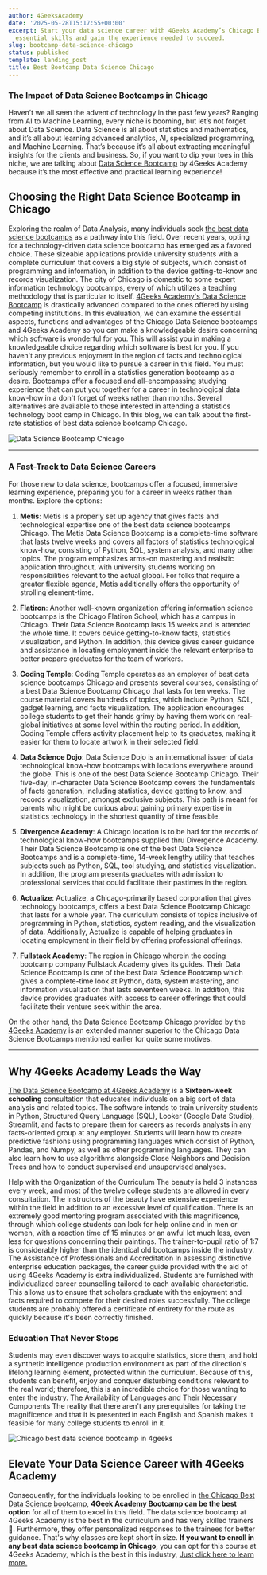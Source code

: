 ```yaml
---
author: 4GeeksAcademy
date: '2025-05-28T15:17:55+00:00'
excerpt: Start your data science career with 4Geeks Academy’s Chicago Bootcamp. Learn
  essential skills and gain the experience needed to succeed.
slug: bootcamp-data-science-chicago
status: published
template: landing_post
title: Best Bootcamp Data Science Chicago
---
```

### The Impact of Data Science Bootcamps in Chicago

Haven’t we all seen the advent of technology in the past few years? Ranging from AI to Machine Learning, every niche is booming, but let’s not forget about Data Science. Data Science is all about statistics and mathematics, and it’s all about learning advanced analytics, AI, specialized programming, and Machine Learning. 
That’s because it’s all about extracting meaningful insights for the clients and business. So, if you want to dip your toes in this niche, we are talking about [Data Science Bootcamp](https://4geeksacademy.com/us/coding-bootcamps/datascience-machine-learning) by 4Geeks Academy because it’s the most effective and practical learning experience!

## Choosing the Right Data Science Bootcamp in Chicago 

Exploring the realm of Data Analysis, many individuals seek [the best data science bootcamps](https://4geeksacademy.com/us/data-science-bootcamp/data-science-bootcamp) as a pathway into this field. Over recent years, opting for a technology-driven data science bootcamp has emerged as a favored choice. These sizeable applications provide university students with a complete curriculum that covers a big style of subjects, which consist of programming and information, in addition to the device getting-to-know and records visualization. The city of Chicago is domestic to some expert information technology bootcamps, every of which utilizes a teaching methodology that is particular to itself. [4Geeks Academy's Data Science Bootcamp](https://4geeksacademy.com/us/coding-bootcamps/datascience-machine-learning) is drastically advanced compared to the ones offered by using competing institutions. In this evaluation, we can examine the essential aspects, functions and advantages of the Chicago Data Science bootcamps and 4Geeks Academy so you can make a knowledgeable desire concerning which software is wonderful for you. This will assist you in making a knowledgeable choice regarding which software is best for you.
If you haven't any previous enjoyment in the region of facts and technological information, but you would like to pursue a career in this field. You must seriously remember to enroll in a statistics generation bootcamp as a desire. Bootcamps offer a focused and all-encompassing studying experience that can put you together for a career in technological data know-how in a don't forget of weeks rather than months. Several alternatives are available to those interested in attending a statistics technology boot camp in Chicago. In this blog, we can talk about the first-rate statistics of best data science bootcamp Chicago.

![Data Science Bootcamp Chicago](https://breathecode.herokuapp.com/v1/media/file/chicago-background-jpg)

---
### A Fast-Track to Data Science Careers

For those new to data science, bootcamps offer a focused, immersive learning experience, preparing you for a career in weeks rather than months. Explore the options:

1. **Metis**: Metis is a properly set up agency that gives facts and technological expertise one of the best data science bootcamps Chicago. The Metis Data Science Bootcamp is a complete-time software that lasts twelve weeks and covers all factors of statistics technological know-how, consisting of Python, SQL, system analysis, and many other topics. The program emphasizes arms-on mastering and realistic application throughout, with university students working on responsibilities relevant to the actual global. For folks that require a greater flexible agenda, Metis additionally offers the opportunity of strolling element-time.

2. **Flatiron**: Another well-known organization offering information science bootcamps is the Chicago Flatiron School, which has a campus in Chicago. Their Data Science Bootcamp lasts 15 weeks and is attended the whole time. It covers device getting-to-know facts, statistics visualization, and Python. In addition, this device gives career guidance and assistance in locating employment inside the relevant enterprise to better prepare graduates for the team of workers.

3. **Coding Temple**: Coding Temple operates as an employer of best data science bootcamps Chicago and presents several courses, consisting of a best Data Science Bootcamp Chicago that lasts for ten weeks. The course material covers hundreds of topics, which include Python, SQL, gadget learning, and facts visualization. The application encourages college students to get their hands grimy by having them work on real-global initiatives at some level within the routing period. In addition, Coding Temple offers activity placement help to its graduates, making it easier for them to locate artwork in their selected field.

4. **Data Science Dojo**: Data Science Dojo is an international issuer of data technological know-how bootcamps with locations everywhere around the globe. This is one of the best Data Science Bootcamp Chicago. Their five-day, in-character Data Science Bootcamp covers the fundamentals of facts generation, including statistics, device getting to know, and records visualization, amongst exclusive subjects. This path is meant for parents who might be curious about gaining primary expertise in statistics technology in the shortest quantity of time feasible.

5. **Divergence Academy**: A Chicago location is to be had for the records of technological know-how bootcamps supplied thru Divergence Academy. Their Data Science Bootcamp is one of the best Data Science Bootcamps and is a complete-time, 14-week lengthy utility that teaches subjects such as Python, SQL, tool studying, and statistics visualization. In addition, the program presents graduates with admission to professional services that could facilitate their pastimes in the region.

6. **Actualize**:  Actualize, a Chicago-primarily based corporation that gives technology bootcamps, offers a best Data Science Bootcamp Chicago that lasts for a whole year. The curriculum consists of topics inclusive of programming in Python, statistics, system reading, and the visualization of data. Additionally, Actualize is capable of helping graduates in locating employment in their field by offering professional offerings.

7. **Fullstack Academy**: The region in Chicago wherein the coding bootcamp company Fullstack Academy gives its guides. Their Data Science Bootcamp is one of the best Data Science Bootcamp which gives a complete-time look at Python, data, system mastering, and information visualization that lasts seventeen weeks. In addition, this device provides graduates with access to career offerings that could facilitate their venture seek within the area.


On the other hand, the Data Science Bootcamp Chicago provided by the [4Geeks Academy](https://4geeksacademy.com/us/coding-campus/coding-bootcamp-chicago) is an extended manner superior to the Chicago Data Science Bootcamps mentioned earlier for quite some motives.

---
## Why 4Geeks Academy Leads the Way

[The Data Science Bootcamp at 4Geeks Academy](https://4geeksacademy.com/us/coding-bootcamps/datascience-machine-learning) is a **Sixteen-week schooling** consultation that educates individuals on a big sort of data analysis and related topics. The software intends to train university students in Python, Structured Query Language (SQL), Looker (Google Data Studio), Streamlit, and facts to prepare them for careers as records analysts in any facts-oriented group at any employer. Students will learn how to create predictive fashions using programming languages which consist of Python, Pandas, and Numpy, as well as other programming languages. They can also learn how to use algorithms alongside Close Neighbors and Decision Trees and how to conduct supervised and unsupervised analyses.

Help with the Organization of the Curriculum
The beauty is held 3 instances every week, and most of the twelve college students are allowed in every consultation. The instructors of the beauty have extensive experience within the field in addition to an excessive level of qualification. There is an extremely good mentoring program associated with this magnificence, through which college students can look for help online and in men or women, with a reaction time of 15 minutes or an awful lot much less, even less for questions concerning their paintings. The trainer-to-pupil ratio of 1:7 is considerably higher than the identical old bootcamps inside the industry.
The Assistance of Professionals and Accreditation
In assessing distinctive enterprise education packages, the career guide provided with the aid of using 4Geeks Academy is extra individualized. Students are furnished with individualized career counselling tailored to each available characteristic. This allows us to ensure that scholars graduate with the enjoyment and facts required to compete for their desired roles successfully. The college students are probably offered a certificate of entirety for the route as quickly because it's been correctly finished.

### Education That Never Stops

Students may even discover ways to acquire statistics, store them, and hold a synthetic intelligence production environment as part of the direction's lifelong learning element, protected within the curriculum. Because of this, students can benefit, enjoy and conquer disturbing conditions relevant to the real world; therefore, this is an incredible choice for those wanting to enter the industry.
The Availability of Languages and Their Necessary Components
The reality that there aren't any prerequisites for taking the magnificence and that it is presented in each English and Spanish makes it feasible for many college students to enroll in it.


![Chicago best data science bootcamp in 4geeks](https://breathecode.herokuapp.com/v1/media/file/chicago-sculpture-jpg)

## Elevate Your Data Science Career with 4Geeks Academy
Consequently, for the individuals looking to be enrolled in [the Chicago Best Data Science bootcamp](https://4geeksacademy.com/us/coding-bootcamps/datascience-machine-learning), **4Geek Academy Bootcamp can be the best option** for all of them to excel in this field. The data science bootcamp at 4Geeks Academy is the best in the curriculum and has very skilled trainers 🔧. Furthermore, they offer personalized responses to the trainees for better guidance. That's why classes are kept short in size. **If you want to enroll in any best data science bootcamp in Chicago**, you can opt for this course at 4Geeks Academy, which is the best in this industry, [Just click here to learn more. ](https://4geeksacademy.com/us/coding-bootcamps/datascience-machine-learning)